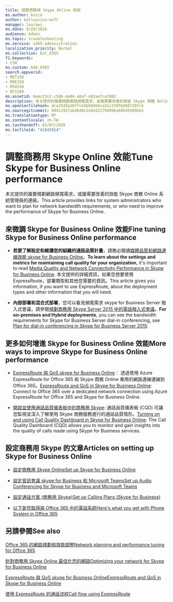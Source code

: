 ```yaml
---
title: 調整商務用 Skype Online 效能
ms.author: kvice
author: kelleyvice-msft
manager: laurawi
ms.date: 9/29/2016
audience: Admin
ms.topic: troubleshooting
ms.service: o365-administration
localization_priority: Normal
ms.collection: Ent_O365
f1.keywords:
- CSH
ms.custom: Adm_O365
search.appverid:
- MET150
- MOE150
- MSO150
- BCS160
ms.assetid: beec23c2-c5d6-4e84-a8af-e82aefca7802
description: 本文提供的誰要規劃網路頻寬需求，或誰需要改善的效能 Skype 商務 Online 系統管理員的連結。
ms.openlocfilehash: 4ca25d8a38ffce5b694b9ca31c330f6488720fcb
ms.sourcegitcommit: 99411927abdb40c2e82d2279489ba60545989bb1
ms.translationtype: MT
ms.contentlocale: zh-TW
ms.lasthandoff: 02/07/2020
ms.locfileid: "41843914"
---
```

# <a name="tune-skype-for-business-online-performance"></a><span data-ttu-id="e40a7-103">調整商務用 Skype Online 效能</span><span class="sxs-lookup"><span data-stu-id="e40a7-103">Tune Skype for Business Online performance</span></span>

<span data-ttu-id="e40a7-104">本文提供的誰要規劃網路頻寬需求，或誰需要改善的效能 Skype 商務 Online 系統管理員的連結。</span><span class="sxs-lookup"><span data-stu-id="e40a7-104">This article provides links for system administrators who want to plan for network bandwidth requirements, or who need to improve the performance of Skype for Business Online.</span></span> 
  
## <a name="fine-tuning-skype-for-business-online-performance"></a><span data-ttu-id="e40a7-105">來微調 Skype for Business Online 效能</span><span class="sxs-lookup"><span data-stu-id="e40a7-105">Fine tuning Skype for Business Online performance</span></span>

- <span data-ttu-id="e40a7-106">**若要了解設定和維護您的組織的通話品質計量**，請務必閱讀[媒體品質和網路連線效能 skype for Business Online](https://docs.microsoft.com/skypeforbusiness/optimizing-your-network/media-quality-and-network-connectivity-performance)。</span><span class="sxs-lookup"><span data-stu-id="e40a7-106">**To learn about the settings and metrics for maintaining call quality for your organization**, it's important to read [Media Quality and Network Connectivity Performance in Skype for Business Online](https://docs.microsoft.com/skypeforbusiness/optimizing-your-network/media-quality-and-network-connectivity-performance).</span></span> <span data-ttu-id="e40a7-107">本文提供的詳細資訊，如果您想要使用 ExpressRoute，部署類型和其他您需要的資訊。</span><span class="sxs-lookup"><span data-stu-id="e40a7-107">This article gives you information, if you want to use ExpressRoute, about the deployment types and other information that you will need.</span></span>
    
- <span data-ttu-id="e40a7-108">**內部部署和混合式部署**，您可以看見頻寬需求 skype for Business Server 撥入式會議，請參閱[規劃商務用 Skype Server 2015 中的電話撥入式會議](https://docs.microsoft.com/skypeforbusiness/plan-your-deployment/conferencing/dial-in-conferencing)。</span><span class="sxs-lookup"><span data-stu-id="e40a7-108">**For on-premises and Hybrid deployments**, you can see the bandwidth requirements for Skype for Business Server dial-in conferencing, see [Plan for dial-in conferencing in Skype for Business Server 2015](https://docs.microsoft.com/skypeforbusiness/plan-your-deployment/conferencing/dial-in-conferencing).</span></span>
    
## <a name="more-ways-to-improve-skype-for-business-online-performance"></a><span data-ttu-id="e40a7-109">更多如何增進 Skype for Business Online 效能</span><span class="sxs-lookup"><span data-stu-id="e40a7-109">More ways to improve Skype for Business Online performance</span></span>

- <span data-ttu-id="e40a7-110">[ExpressRoute 與 QoS skype for Business Online](https://docs.microsoft.com/skypeforbusiness/optimizing-your-network/expressroute-and-qos-in-skype-for-business-online)： 透過使用 Azure ExpressRoute for Office 365 和 Skype 商務 Online 專用的網路連線連線到 Office 365。</span><span class="sxs-lookup"><span data-stu-id="e40a7-110">[ExpressRoute and QoS in Skype for Business Online](https://docs.microsoft.com/skypeforbusiness/optimizing-your-network/expressroute-and-qos-in-skype-for-business-online): Connect to Office 365 over a dedicated network connection using Azure ExpressRoute for Office 365 and Skype for Business Online.</span></span> 
    
- <span data-ttu-id="e40a7-111">[開啟並使用通話品質儀表板中的商務用 Skype](https://docs.microsoft.com/SkypeForBusiness/using-call-quality-in-your-organization/turning-on-and-using-call-quality-dashboard): 通話品質儀表板 (CQD) 可讓您監視並深入了解使用 Skype 商務服務進行的通話品質情形。</span><span class="sxs-lookup"><span data-stu-id="e40a7-111">[Turning on and using Call Quality Dashboard in Skype for Business Online](https://docs.microsoft.com/SkypeForBusiness/using-call-quality-in-your-organization/turning-on-and-using-call-quality-dashboard): The Call Quality Dashboard (CQD) allows you to monitor and gain insights into the quality of calls made using Skype for Business services.</span></span> 
    
## <a name="articles-on-setting-up-skype-for-business-online"></a><span data-ttu-id="e40a7-112">設定商務用 Skype 的文章</span><span class="sxs-lookup"><span data-stu-id="e40a7-112">Articles on setting up Skype for Business Online</span></span>

- [<span data-ttu-id="e40a7-113">設定商務用 Skype Online</span><span class="sxs-lookup"><span data-stu-id="e40a7-113">Set up Skype for Business Online</span></span>](https://docs.microsoft.com/skypeforbusiness/set-up-skype-for-business-online/set-up-skype-for-business-online)
    
- [<span data-ttu-id="e40a7-114">設定音訊會議 skype for Business 和 Microsoft Teams</span><span class="sxs-lookup"><span data-stu-id="e40a7-114">Set up Audio Conferencing for Skype for Business and Microsoft Teams</span></span>](https://docs.microsoft.com/skypeforbusiness/audio-conferencing-in-office-365/set-up-audio-conferencing)
    
- [<span data-ttu-id="e40a7-115">設定通話方案 (商務用 Skype)</span><span class="sxs-lookup"><span data-stu-id="e40a7-115">Set up Calling Plans (Skype for Business)</span></span>](https://docs.microsoft.com/SkypeForBusiness/what-are-calling-plans-in-office-365/set-up-calling-plans)
    
- [<span data-ttu-id="e40a7-116">以下是您取得與 Office 365 中的電話系統</span><span class="sxs-lookup"><span data-stu-id="e40a7-116">Here's what you get with Phone System in Office 365</span></span>](https://docs.microsoft.com/skypeforbusiness/what-is-phone-system-in-office-365/here-s-what-you-get-with-phone-system)
    
## <a name="see-also"></a><span data-ttu-id="e40a7-117">另請參閱</span><span class="sxs-lookup"><span data-stu-id="e40a7-117">See also</span></span>

[<span data-ttu-id="e40a7-118">Office 365 的網路規劃和效能調整</span><span class="sxs-lookup"><span data-stu-id="e40a7-118">Network planning and performance tuning for Office 365</span></span>](network-planning-and-performance.md)
  
[<span data-ttu-id="e40a7-119">針對商務用 Skype Online 最佳化您的網路</span><span class="sxs-lookup"><span data-stu-id="e40a7-119">Optimizing your network for Skype for Business Online</span></span>](https://docs.microsoft.com/skypeforbusiness/optimizing-your-network/optimizing-your-network)
  
[<span data-ttu-id="e40a7-120">ExpressRoute 與 QoS skype for Business Online</span><span class="sxs-lookup"><span data-stu-id="e40a7-120">ExpressRoute and QoS in Skype for Business Online</span></span>](https://docs.microsoft.com/skypeforbusiness/optimizing-your-network/expressroute-and-qos-in-skype-for-business-online)
  
[<span data-ttu-id="e40a7-121">使用 ExpressRoute 的通話流程</span><span class="sxs-lookup"><span data-stu-id="e40a7-121">Call flow using ExpressRoute</span></span>](https://docs.microsoft.com/skypeforbusiness/optimizing-your-network/call-flow-using-expressroute)


